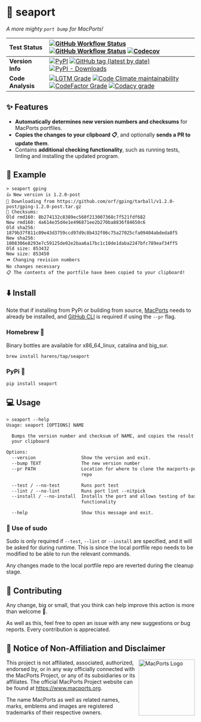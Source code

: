 # 🌊 seaport

*A more mighty `port bump` for MacPorts!*

| Test Status | [![GitHub Workflow Status](https://img.shields.io/github/workflow/status/harens/seaport/Tests?logo=github&style=flat-square)](https://github.com/harens/seaport/actions?query=workflow%3ATests) [![GitHub Workflow Status](https://img.shields.io/github/workflow/status/harens/seaport/ShellCheck?label=ShellCheck&logo=github%20actions&logoColor=white&style=flat-square)](https://github.com/harens/seaport/actions?query=workflow%3AShellCheck) [![Codecov](https://img.shields.io/codecov/c/github/harens/seaport?logo=codecov&style=flat-square)](https://codecov.io/gh/harens/seaport)  |
|:--|:--|
| __Version Info__ | [![PyPI](https://img.shields.io/pypi/v/seaport?logo=pypi&logoColor=white&style=flat-square)](https://pypi.org/project/seaport/) [![GitHub tag (latest by date)](https://img.shields.io/github/v/tag/harens/seaport?logo=github&style=flat-square)](https://github.com/harens/seaport/releases) [![PyPI - Downloads](https://img.shields.io/pypi/dm/seaport?logo=python&logoColor=white&style=flat-square)](https://pypi.org/project/seaport/) |
| __Code Analysis__ |[![LGTM Grade](https://img.shields.io/lgtm/grade/python/github/harens/seaport?logo=lgtm&style=flat-square)](https://lgtm.com/projects/g/harens/seaport/) [![Code Climate maintainability](https://img.shields.io/codeclimate/maintainability/harens/seaport?logo=code%20climate&style=flat-square)](https://codeclimate.com/github/harens/seaport) [![CodeFactor Grade](https://img.shields.io/codefactor/grade/github/harens/seaport?logo=codefactor&style=flat-square)](https://www.codefactor.io/repository/github/harens/seaport) [![Codacy grade](https://img.shields.io/codacy/grade/8539131738c3433f8057e65aab21de03?logo=codacy&style=flat-square)](https://app.codacy.com/gh/harens/seaport/dashboard?branch=master)|

## ✨ Features

* __Automatically determines new version numbers and checksums__ for MacPorts portfiles.
* __Copies the changes to your clipboard 📋__, and optionally __sends a PR to update them__.
* Contains __additional checking functionality__, such as running tests, linting and installing the updated program.

## 🤖 Example

```
> seaport gping
👍 New version is 1.2.0-post
🔻 Downloading from https://github.com/orf/gping/tarball/v1.2.0-post/gping-1.2.0-post.tar.gz
🔎 Checksums:
Old rmd160: 8b274132c8389ec560f213007368c7f521fdf682
New rmd160: 4a614e35d4e1e496871ee2b270ba8836f84650c6
Old sha256: 1879b37f811c09e43d3759ccd97d9c8b432f06c75a27025cfa09404abdeda8f5
New sha256: 1008306e8293e7c59125de02e2baa6a17bc1c10de1daba2247bfc789eaf34ff5
Old size: 853432
New size: 853450
⏪️ Changing revision numbers
No changes necessary
📋 The contents of the portfile have been copied to your clipboard!
```

## ⬇️ Install

Note that if installing from PyPi or building from source, [MacPorts](https://www.macports.org/) needs to already be installed, and [GitHub CLI](https://cli.github.com/) is required if using the `--pr` flag.

### Homebrew 🍺

Binary bottles are available for x86_64_linux, catalina and big_sur.

```
brew install harens/tap/seaport
```

### PyPi 🐍

```
pip install seaport
```

## 💻 Usage

```txt
> seaport --help
Usage: seaport [OPTIONS] NAME

  Bumps the version number and checksum of NAME, and copies the result to
  your clipboard

Options:
  --version                 Show the version and exit.
  --bump TEXT               The new version number
  --pr PATH                 Location for where to clone the macports-ports
                            repo

  --test / --no-test        Runs port test
  --lint / --no-lint        Runs port lint --nitpick
  --install / --no-install  Installs the port and allows testing of basic
                            functionality

  --help                    Show this message and exit.
```

### 🚀 Use of sudo

Sudo is only required if `--test`, `--lint` or `--install` are specified, and it will be asked for during runtime. This is since the local portfile repo needs to be modified to be able to run the relevant commands.

Any changes made to the local portfile repo are reverted during the cleanup stage.

## 🔨 Contributing

Any change, big or small, that you think can help improve this action is more than welcome 🎉.

As well as this, feel free to open an issue with any new suggestions or bug reports. Every contribution is appreciated.

## 📒 Notice of Non-Affiliation and Disclaimer

<img src="https://avatars2.githubusercontent.com/u/4225322?s=280&v=4" align="right"
     alt="MacPorts Logo" width="150">

This project is not affiliated, associated, authorized, endorsed by, or in any way officially connected with the MacPorts Project, or any of its subsidiaries or its affiliates. The official MacPorts Project website can be found at <https://www.macports.org>.

The name MacPorts as well as related names, marks, emblems and images are registered trademarks of their respective owners.
